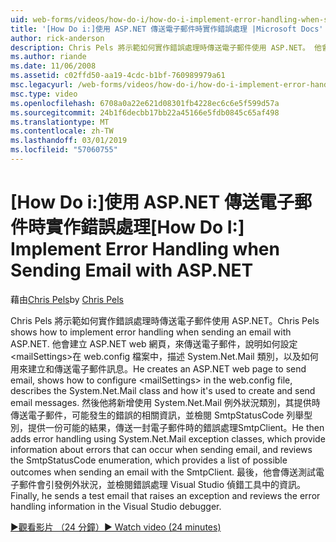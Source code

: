 ```yaml
---
uid: web-forms/videos/how-do-i/how-do-i-implement-error-handling-when-sending-email-with-aspnet
title: '[How Do i:]使用 ASP.NET 傳送電子郵件時實作錯誤處理 |Microsoft Docs'
author: rick-anderson
description: Chris Pels 將示範如何實作錯誤處理時傳送電子郵件使用 ASP.NET。 他會建立 ASP.NET web 網頁，來傳送電子郵件，說明如何設定 & lt...
ms.author: riande
ms.date: 11/06/2008
ms.assetid: c02ffd50-aa19-4cdc-b1bf-760989979a61
msc.legacyurl: /web-forms/videos/how-do-i/how-do-i-implement-error-handling-when-sending-email-with-aspnet
msc.type: video
ms.openlocfilehash: 6708a0a22e621d08301fb4228ec6c6e5f599d57a
ms.sourcegitcommit: 24b1f6decbb17bb22a45166e5fdb0845c65af498
ms.translationtype: MT
ms.contentlocale: zh-TW
ms.lasthandoff: 03/01/2019
ms.locfileid: "57060755"
---
```

<a name="how-do-i-implement-error-handling-when-sending-email-with-aspnet"></a><span data-ttu-id="1de84-104">[How Do i:]使用 ASP.NET 傳送電子郵件時實作錯誤處理</span><span class="sxs-lookup"><span data-stu-id="1de84-104">[How Do I:] Implement Error Handling when Sending Email with ASP.NET</span></span>
====================
<span data-ttu-id="1de84-105">藉由[Chris Pels](https://twitter.com/chrispels)</span><span class="sxs-lookup"><span data-stu-id="1de84-105">by [Chris Pels](https://twitter.com/chrispels)</span></span>

<span data-ttu-id="1de84-106">Chris Pels 將示範如何實作錯誤處理時傳送電子郵件使用 ASP.NET。</span><span class="sxs-lookup"><span data-stu-id="1de84-106">Chris Pels shows how to implement error handling when sending an email with ASP.NET.</span></span> <span data-ttu-id="1de84-107">他會建立 ASP.NET web 網頁，來傳送電子郵件，說明如何設定&lt;mailSettings&gt;在 web.config 檔案中，描述 System.Net.Mail 類別，以及如何用來建立和傳送電子郵件訊息。</span><span class="sxs-lookup"><span data-stu-id="1de84-107">He creates an ASP.NET web page to send email, shows how to configure &lt;mailSettings&gt; in the web.config file, describes the System.Net.Mail class and how it's used to create and send email messages.</span></span> <span data-ttu-id="1de84-108">然後他將新增使用 System.Net.Mail 例外狀況類別，其提供時傳送電子郵件，可能發生的錯誤的相關資訊，並檢閱 SmtpStatusCode 列舉型別，提供一份可能的結果，傳送一封電子郵件時的錯誤處理SmtpClient。</span><span class="sxs-lookup"><span data-stu-id="1de84-108">He then adds error handling using System.Net.Mail exception classes, which provide information about errors that can occur when sending email, and reviews the SmtpStatusCode enumeration, which provides a list of possible outcomes when sending an email with the SmtpClient.</span></span> <span data-ttu-id="1de84-109">最後，他會傳送測試電子郵件會引發例外狀況，並檢閱錯誤處理 Visual Studio 偵錯工具中的資訊。</span><span class="sxs-lookup"><span data-stu-id="1de84-109">Finally, he sends a test email that raises an exception and reviews the error handling information in the Visual Studio debugger.</span></span>

[<span data-ttu-id="1de84-110">&#9654;觀看影片 （24 分鐘）</span><span class="sxs-lookup"><span data-stu-id="1de84-110">&#9654; Watch video (24 minutes)</span></span>](https://channel9.msdn.com/Blogs/ASP-NET-Site-Videos/how-do-i-implement-error-handling-when-sending-email-with-aspnet)
